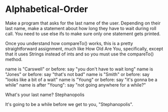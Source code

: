 # Alphabetical-Order
Make a program that asks for the last name of the user. Depending on their last name, make a statement about how long they have to wait during roll call. You need to use else ifs to make sure only one statement gets printed.

Once you understand how compareTo() works, this is a pretty straightforward assignment, much like How Old Are You, specifically, except that it uses Strings instead of ints and so you must use the compareTo() method.

name is "Carswell" or before: say "you don't have to wait long"
name is "Jones" or before: say "that's not bad"
name is "Smith" or before: say "looks like a bit of a wait"
name is "Young" or before: say "it's gonna be a while"
name is after "Young": say "not going anywhere for a while?"

What's your last name? Stephanopolis

It's going to be a while before we get to you, "Stephanopolis".

